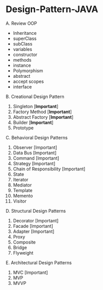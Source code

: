 # Design-Pattern-JAVA
A. Review OOP
   - Inheritance
   - superClass
   - subClass
   - variables
   - constructor
   - methods
   - instance
   - Polymorphism
   - abstract
   - accept scopes
   - interface

B. Creational Design Pattern
   1. Singleton [**Important**]
   2. Factory Method [**Important**]
   3. Abstract Factory [**Important**]
   4. Builder [**Important**]
   5. Prototype   

C. Behavioral Design Patterns
   1. Observer [Important]
   2. Data Bus [Important]
   3. Command [Important]
   4. Strategy [Important]
   5. Chain of Responsibility [Important]
   6. State
   7. Iterator
   8. Mediator
   9. Template
   10. Memento
   11. Visitor

D. Structural Design Patterns
   1. Decorator [Important]
   2. Facade [Important]
   3. Adapter [Important]
   4. Proxy
   5. Composite
   6. Bridge
   7. Flyweight

E. Architectural Design Patterns
   1. MVC [Important]
   2. MVP
   3. MVVP
